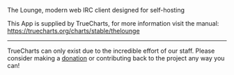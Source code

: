 The Lounge, modern web IRC client designed for self-hosting

This App is supplied by TrueCharts, for more information visit the manual: https://truecharts.org/charts/stable/thelounge

---

TrueCharts can only exist due to the incredible effort of our staff.
Please consider making a [donation](https://truecharts.org/docs/about/sponsor) or contributing back to the project any way you can!
